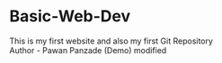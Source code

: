 # Basic-Web-Dev
This is my first website and also my first Git Repository
<br>
Author - Pawan Panzade (Demo) modified
